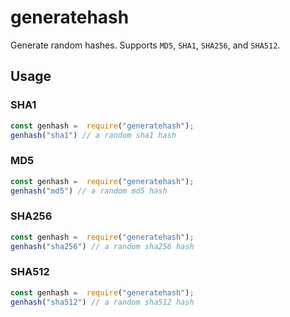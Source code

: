 # generatehash
Generate random hashes. Supports `MD5`, `SHA1`, `SHA256`, and `SHA512`.

## Usage
### SHA1
```js
const genhash =  require("generatehash");
genhash("sha1") // a random sha1 hash
```
### MD5
```js
const genhash =  require("generatehash");
genhash("md5") // a random md5 hash
```
### SHA256
```js
const genhash =  require("generatehash");
genhash("sha256") // a random sha256 hash
```
### SHA512
```js
const genhash =  require("generatehash");
genhash("sha512") // a random sha512 hash
```